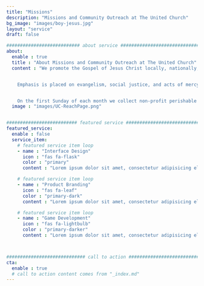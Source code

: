 ```yaml
---
title: "Missions"
description: "Missions and Community Outreach at The United Church"
bg_image: "images/boy-jesus.jpg"
layout: "service"
draft: false

########################### about service #############################
about:
  enable : true
  title : "About Missions and Community Outreach at The United Church"
  content : "We promote the Gospel of Jesus Christ locally, nationally, and internationally, primarily, but not exclusively, through our two denominations, the Presbyterian Church (U.S.A.) and the American Baptist Churches USA.


    Emphasis is placed on evangelism, social justice, and acts of mercy. We provide both financial and prayer support to missionaries and for mission projects around the world. Members of the church, both adult and youth, bring the love of Christ to others by participating  in mission trips. The United Church helps finance those missions trips.


    On the first Sunday of each month we collect non-profit perishable food items which are given alternately to Canandaigua Churches in Action and The Salvation Army to be distributed locally to those in need."
  image : "images/UC-ReachPage.png"


########################## featured service ############################
featured_service:
  enable : false
  service_item:
    # featured service item loop
    - name : "Interface Design"
      icon : "fas fa-flask"
      color : "primary"
      content : "Lorem ipsum dolor sit amet, consectetur adipisicing elit. Saepe enim impedit repudiandae omnis est temporibus."

    # featured service item loop
    - name : "Product Branding"
      icon : "fas fa-leaf"
      color : "primary-dark"
      content : "Lorem ipsum dolor sit amet, consectetur adipisicing elit. Saepe enim impedit repudiandae omnis est temporibus."

    # featured service item loop
    - name : "Game Development"
      icon : "fas fa-lightbulb"
      color : "primary-darker"
      content : "Lorem ipsum dolor sit amet, consectetur adipisicing elit. Saepe enim impedit repudiandae omnis est temporibus."



############################# call to action #################################
cta:
  enable : true
  # call to action content comes from "_index.md"
---
```

